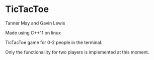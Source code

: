 # TicTacToe
Tanner May and Gavin Lewis

Made using C++11 on linux

TicTacToe game for 0-2 people in the terminal.

Only the functionaliity for two players is implemented at this moment.
